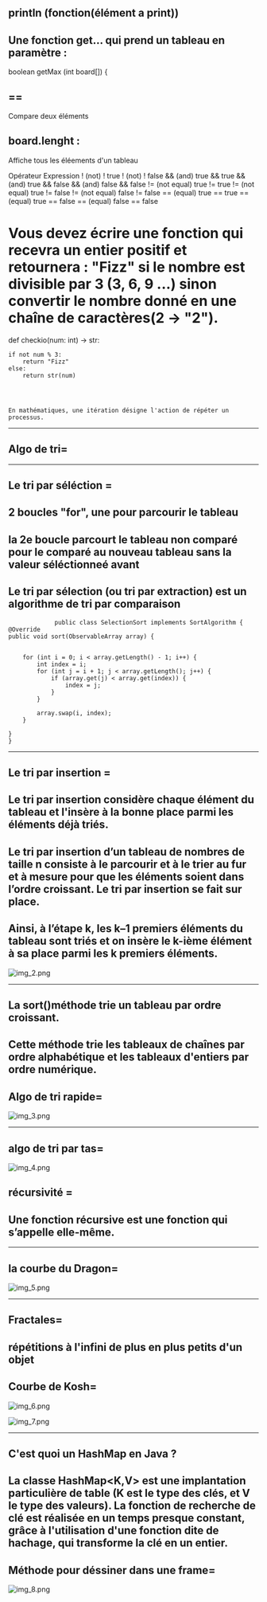 <h2>println (fonction(élément a print))


<h2>Une fonction get... qui prend un tableau en paramètre :
</h2>
boolean getMax (int board[]) {

<h2> ==</h2>
Compare deux éléments

<h2>board.lenght :</h2>
Affiche tous les éléements d'un tableau


Opérateur	              Expression
! (not)	                ! true
! (not)	                ! false
&& (and)	            true && true
&& (and)	            true && false
&& (and)	            false && false
!= (not equal)	        true != true
!= (not equal)      	true != false
!= (not equal)	        false != false
== (equal)	true == true
== (equal)	true == false
== (equal)	false == false



# Vous devez écrire une fonction qui recevra un entier positif et retournera : "Fizz" si le nombre est divisible par 3 (3, 6, 9 ...) sinon convertir le nombre donné en une chaîne de caractères(2 -> "2").

def checkio(num: int) -> str: 

    if not num % 3:
        return "Fizz"
    else:
        return str(num)




    En mathématiques, une itération désigne l'action de répéter un processus.

----------------

Algo de tri=
-
--------------------------
Le tri par séléction = 
-
2 boucles "for", une pour parcourir le tableau 
-
la 2e boucle parcourt le tableau non comparé pour le comparé au nouveau tableau sans la valeur séléctionneé avant
-
Le tri par sélection (ou tri par extraction) est un algorithme de tri par comparaison
-
                 public class SelectionSort implements SortAlgorithm {
    @Override
    public void sort(ObservableArray array) {


        for (int i = 0; i < array.getLength() - 1; i++) {
            int index = i;
            for (int j = i + 1; j < array.getLength(); j++) {
                if (array.get(j) < array.get(index)) {
                    index = j;
                }
            }

            array.swap(i, index);
        }

    }
    }

------------

Le tri par insertion =
-
Le tri par insertion considère chaque élément du tableau et l'insère à la bonne place parmi les éléments déjà triés.
-
Le tri par insertion d’un tableau de nombres de taille n consiste à le parcourir et à le trier au fur et à mesure pour que les éléments soient dans l’ordre croissant. Le tri par insertion se fait sur place.
-
Ainsi, à l’étape k, les k–1 premiers éléments du tableau sont triés et on insère le k-ième élément à sa place parmi les k premiers éléments.
-
![img_2.png](../../MD/img_2.png)

----------------

La sort()méthode trie un tableau par ordre croissant.
-
Cette méthode trie les tableaux de chaînes par ordre alphabétique et les tableaux d'entiers par ordre numérique.
-
Algo de tri rapide=
-
![img_3.png](../../MD/img_3.png)

-----------

algo de tri par tas=
-

![img_4.png](../../MD/img_4.png)




récursivité =
-
Une fonction récursive est une fonction qui s’appelle elle-même.
-
---------------

la courbe du Dragon=
-
![img_5.png](../../MD/img_5.png)

-----------

Fractales=
-
répétitions à l'infini de plus en plus petits d'un objet
-

Courbe de Kosh=
-

![img_6.png](../../MD/img_6.png)

![img_7.png](../../MD/img_7.png)

-------

C'est quoi un HashMap en Java ?
-
La classe HashMap<K,V> est une implantation particulière de table (K est le type des clés, et V le type des valeurs). La fonction de recherche de clé est réalisée en un temps presque constant, grâce à l'utilisation d'une fonction dite de hachage, qui transforme la clé en un entier.
-

Méthode pour déssiner dans une frame=
-

![img_8.png](../../MD/img_8.png)
